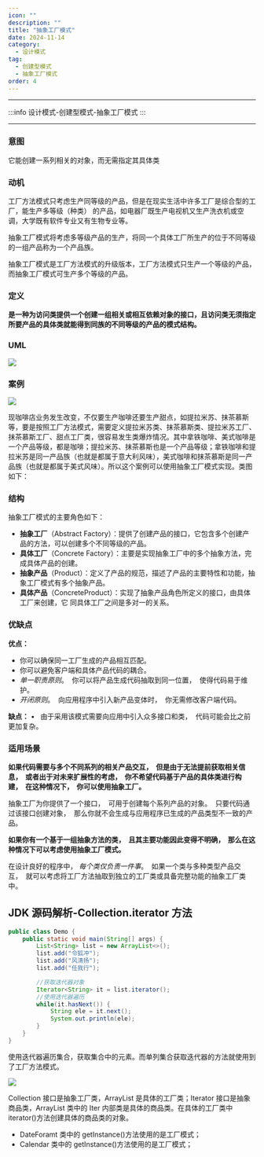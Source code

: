 ```yaml
---
icon: ""
description: ""
title: "抽象工厂模式"
date: 2024-11-14
category:
  - 设计模式
tag:
  - 创建型模式
  - 抽象工厂模式
order: 4
---
```


---

:::info
设计模式-创建型模式-抽象工厂模式
:::

---

### 意图

它能创建一系列相关的对象，而无需指定其具体类

### 动机

工厂方法模式只考虑生产同等级的产品，但是在现实生活中许多工厂是综合型的工厂，能生产多等级（种类） 的产品，如电器厂既生产电视机又生产洗衣机或空调，大学既有软件专业又有生物专业等。

抽象工厂模式将考虑多等级产品的生产，将同一个具体工厂所生产的位于不同等级的一组产品称为一个产品族。

抽象工厂模式是工厂方法模式的升级版本，工厂方法模式只生产一个等级的产品，而抽象工厂模式可生产多个等级的产品。

### 定义

**是一种为访问类提供一个创建一组相关或相互依赖对象的接口，且访问类无须指定所要产品的具体类就能得到同族的不同等级的产品的模式结构。**

### UML

![](https://drawingbed-686.pages.dev/myblog/202411122244483.png)

### 案例

![](https://drawingbed-686.pages.dev/myblog/202411122244320.png)

现咖啡店业务发生改变，不仅要生产咖啡还要生产甜点，如提拉米苏、抹茶慕斯等，要是按照工厂方法模式，需要定义提拉米苏类、抹茶慕斯类、提拉米苏工厂、抹茶慕斯工厂、甜点工厂类，很容易发生类爆炸情况。其中拿铁咖啡、美式咖啡是一个产品等级，都是咖啡；提拉米苏、抹茶慕斯也是一个产品等级；拿铁咖啡和提拉米苏是同一产品族（也就是都属于意大利风味），美式咖啡和抹茶慕斯是同一产品族（也就是都属于美式风味）。所以这个案例可以使用抽象工厂模式实现。类图如下：

### **结构**

抽象工厂模式的主要角色如下：

- **抽象工厂**（Abstract Factory）：提供了创建产品的接口，它包含多个创建产品的方法，可以创建多个不同等级的产品。
- **具体工厂**（Concrete Factory）：主要是实现抽象工厂中的多个抽象方法，完成具体产品的创建。
- **抽象产品**（Product）：定义了产品的规范，描述了产品的主要特性和功能，抽象工厂模式有多个抽象产品。
- **具体产品**（ConcreteProduct）：实现了抽象产品角色所定义的接口，由具体工厂来创建，它 同具体工厂之间是多对一的关系。

### **优缺点**

**优点：**

- 你可以确保同一工厂生成的产品相互匹配。
- 你可以避免客户端和具体产品代码的耦合。
- _单一职责原则_。  你可以将产品生成代码抽取到同一位置，  使得代码易于维护。
- _开闭原则_。  向应用程序中引入新产品变体时，  你无需修改客户端代码。

**缺点：**
•   由于采用该模式需要向应用中引入众多接口和类，  代码可能会比之前更加复杂。

### 适用场景

**如果代码需要与多个不同系列的相关产品交互，  但是由于无法提前获取相关信息，  或者出于对未来扩展性的考虑，  你不希望代码基于产品的具体类进行构建，  在这种情况下，  你可以使用抽象工厂。**

抽象工厂为你提供了一个接口，  可用于创建每个系列产品的对象。  只要代码通过该接口创建对象，  那么你就不会生成与应用程序已生成的产品类型不一致的产品。

**如果你有一个基于一组抽象方法的类，  且其主要功能因此变得不明确，  那么在这种情况下可以考虑使用抽象工厂模式。**

在设计良好的程序中， *每个类仅负责一件事*。  如果一个类与多种类型产品交互，  就可以考虑将工厂方法抽取到独立的工厂类或具备完整功能的抽象工厂类中。

## **JDK 源码解析-Collection.iterator 方法**

```java
public class Demo {
    public static void main(String[] args) {
        List<String> list = new ArrayList<>();
        list.add("令狐冲");
        list.add("风清扬");
        list.add("任我行");

        //获取迭代器对象
        Iterator<String> it = list.iterator();
        //使用迭代器遍历
        while(it.hasNext()) {
            String ele = it.next();
            System.out.println(ele);
        }
    }
}
```

使用迭代器遍历集合，获取集合中的元素。而单列集合获取迭代器的方法就使用到了工厂方法模式。

![](https://drawingbed-686.pages.dev/myblog/202411122245158.png)

Collection 接口是抽象工厂类，ArrayList 是具体的工厂类；Iterator 接口是抽象商品类，ArrayList 类中的 Iter 内部类是具体的商品类。在具体的工厂类中 iterator()方法创建具体的商品类的对象。

- DateForamt 类中的 getInstance()方法使用的是工厂模式；
- Calendar 类中的 getInstance()方法使用的是工厂模式；
